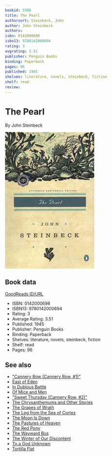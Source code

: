 ```yaml
---
bookid: 5308
title: The Pearl
authorsort: Steinbeck, John
author: John Steinbeck
authors: 
isbn: 0142000698
isbn13: 9780142000694
rating: 3
avgrating: 3.51
publisher: Penguin Books
binding: Paperback
pages: 96
published: 1945
shelves: literature, novels, steinbeck, fiction
shelf: read
review: 
---
```


# The Pearl

By John Steinbeck

![](../../assets/bookcovers/1437234939l/5308.jpg)

## Book data

[GoodReads ID/URL](https://www.goodreads.com/book/show/5308)

- ISBN: 0142000698
- ISBN13: 9780142000694
- Rating: 3
- Average Rating: 3.51
- Published: 1945
- Publisher: Penguin Books
- Binding: Paperback
- Shelves: literature, novels, steinbeck, fiction
- Shelf: read
- Pages: 96


## See also

- ["Cannery Row (Cannery Row, #1)"](Cannery_Row_Cannery_Row__1.md)
- [East of Eden](East_of_Eden.md)
- [In Dubious Battle](In_Dubious_Battle.md)
- [Of Mice and Men](Of_Mice_and_Men.md)
- ["Sweet Thursday (Cannery Row, #2)"](Sweet_Thursday_Cannery_Row__2.md)
- [The Chrysanthemums and Other Stories](The_Chrysanthemums_and_Other_Stories.md)
- [The Grapes of Wrath](The_Grapes_of_Wrath.md)
- [The Log from the Sea of Cortez](The_Log_from_the_Sea_of_Cortez.md)
- [The Moon Is Down](The_Moon_Is_Down.md)
- [The Pastures of Heaven](The_Pastures_of_Heaven.md)
- [The Red Pony](The_Red_Pony.md)
- [The Wayward Bus](The_Wayward_Bus.md)
- [The Winter of Our Discontent](The_Winter_of_Our_Discontent.md)
- [To a God Unknown](To_a_God_Unknown.md)
- [Tortilla Flat](Tortilla_Flat.md)
